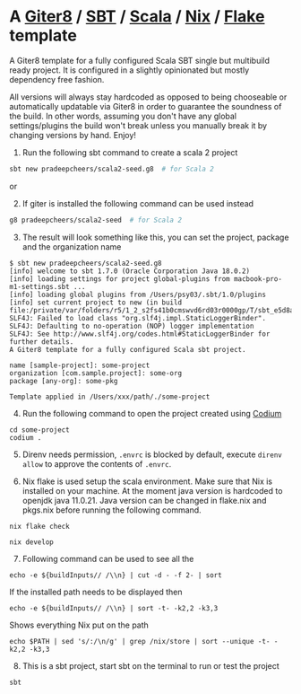 # A [Giter8][g8] / [SBT][sbt] / [Scala][scala] / [Nix][nix] / [Flake][flake] template

A Giter8 template for a fully configured Scala SBT single but multibuild ready project. It is configured in a slightly opinionated but mostly dependency free fashion.

All versions will always stay hardcoded as opposed to being chooseable or automatically updatable via Giter8 in order to guarantee the soundness of the build. In other words, assuming you don't have any global settings/plugins the build won't break unless you manually break it by changing versions by hand. Enjoy!

1. Run the following sbt command to create a scala 2 project
```bash
sbt new pradeepcheers/scala2-seed.g8  # for Scala 2
```
or

2. If giter is installed the following command can be used instead
```bash
g8 pradeepcheers/scala2-seed  # for Scala 2
```
3. The result will look something like this, you can set the project, package and the organization name
```
$ sbt new pradeepcheers/scala2-seed.g8
[info] welcome to sbt 1.7.0 (Oracle Corporation Java 18.0.2)
[info] loading settings for project global-plugins from macbook-pro-m1-settings.sbt ...
[info] loading global plugins from /Users/psy03/.sbt/1.0/plugins
[info] set current project to new (in build file:/private/var/folders/r5/1_2_s2fs41b0cmswvd6rd03r0000gp/T/sbt_e5d8a475/new/)
SLF4J: Failed to load class "org.slf4j.impl.StaticLoggerBinder".
SLF4J: Defaulting to no-operation (NOP) logger implementation
SLF4J: See http://www.slf4j.org/codes.html#StaticLoggerBinder for further details.
A Giter8 template for a fully configured Scala sbt project.

name [sample-project]: some-project
organization [com.sample.project]: some-org
package [any-org]: some-pkg

Template applied in /Users/xxx/path/./some-project
```
4. Run the following command to open the project created using [Codium](https://vscodium.com/) 
```
cd some-project
codium .
```
5. Direnv needs permission, `.envrc` is blocked by default, execute `direnv allow` to approve the contents of `.envrc`.

6. Nix flake is used setup the scala environment. Make sure that Nix is installed on your machine. At the moment java version is hardcoded to openjdk java 11.0.21. Java version can be changed in flake.nix and pkgs.nix before running the following command.
```
nix flake check

nix develop
```
7. Following command can be used to see all the 
```
echo -e ${buildInputs// /\\n} | cut -d - -f 2- | sort
```

  If the installed path needs to be displayed then 
```
echo -e ${buildInputs// /\\n} | sort -t- -k2,2 -k3,3
```

  Shows everything Nix put on the path
```
echo $PATH | sed 's/:/\n/g' | grep /nix/store | sort --unique -t- -k2,2 -k3,3
```
8. This is a sbt project, start sbt on the terminal to run or test the project
```
sbt
```

[g8]: http://www.foundweekends.org/giter8/
[sbt]: https://www.scala-sbt.org/
[scala]: https://www.scala-lang.org/
[nix]: https://nixos.org/learn
[flake]: https://nixos.wiki/wiki/Flakes

